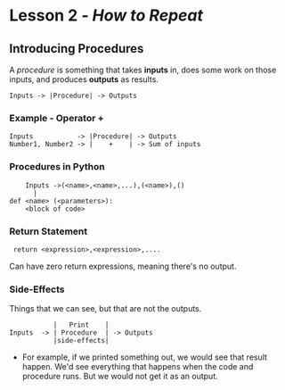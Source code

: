 # Lesson 2 - _How to Repeat_

## Introducing Procedures
A _procedure_ is something that takes **inputs** in, does some work on those inputs, and produces **outputs** as results.
```
Inputs -> |Procedure| -> Outputs
```  
### Example - Operator + 
```
Inputs           -> |Procedure| -> Outputs
Number1, Number2 -> |    +    | -> Sum of inputs
```
### Procedures in Python
```
    Inputs ->(<name>,<name>,...),(<name>),()
      |
def <name> (<parameters>):
    <block of code>
```
### Return Statement
```
 return <expression>,<expression>,.... 
```
Can have zero return expressions, meaning there's no output.

### Side-Effects
Things that we can see, but that are not the outputs.
```
           |   Print    |
Inputs  -> | Procedure  | -> Outputs
           |side-effects|
```
* For example, if we printed something out, we would see that result happen. 
We'd see everything that happens when the code and procedure runs. 
But we would not get it as an output.
